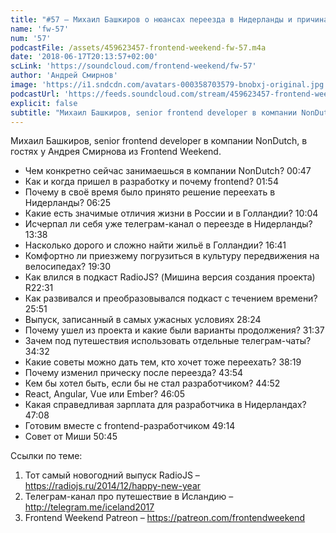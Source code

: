 ```yaml
---
title: "#57 – Михаил Башкиров о нюансах переезда в Нидерланды и причинах ухода из RadioJS"
name: 'fw-57'
num: '57'
podcastFile: /assets/459623457-frontend-weekend-fw-57.m4a
date: '2018-06-17T20:13:57+02:00'
scLink: 'https://soundcloud.com/frontend-weekend/fw-57'
author: 'Андрей Смирнов'
image: 'https://i1.sndcdn.com/avatars-000358703579-bnobxj-original.jpg'
podcastUrl: 'https://feeds.soundcloud.com/stream/459623457-frontend-weekend-fw-57.m4a'
explicit: false
subtitle: "Михаил Башкиров, senior frontend developer в компании NonDutch, в гостях у Андрея Смирнова из Frontend Weekend.  "
---
```

Михаил Башкиров, senior frontend developer в компании NonDutch, в гостях у Андрея Смирнова из Frontend Weekend.  

- Чем конкретно сейчас занимаешься в компании NonDutch? <timecode>00:47</timecode>
- Как и когда пришел в разработку и почему frontend? <timecode>01:54</timecode>
- Почему в своё время было принято решение переехать в Нидерланды? <timecode>06:25</timecode>
- Какие есть значимые отличия жизни в России и в Голландии? <timecode>10:04</timecode>
- Исчерпал ли себя уже телеграм-канал о переезде в Нидерланды? <timecode>13:38</timecode>
- Насколько дорого и сложно найти жильё в Голландии? <timecode>16:41</timecode>
- Комфортно ли приезжему погрузиться в культуру передвижения на велосипедах? <timecode>19:30</timecode>
- Как влился в подкаст RadioJS? (Мишина версия создания проекта) R<timecode>22:31</timecode>
- Как развивался и преобразовывался подкаст с течением времени? <timecode>25:51</timecode>
- Выпуск, записанный в самых ужасных условиях <timecode>28:24</timecode>
- Почему ушел из проекта и какие были варианты продолжения? <timecode>31:37</timecode>
- Зачем под путешествия использовать отдельные телеграм-чаты? <timecode>34:32</timecode>
- Какие советы можно дать тем, кто хочет тоже переехать? <timecode>38:19</timecode>
- Почему изменил прическу после переезда? <timecode>43:54</timecode>
- Кем бы хотел быть, если бы не стал разработчиком? <timecode>44:52</timecode>
- React, Angular, Vue или Ember? <timecode>46:05</timecode>
- Какая справедливая зарплата для разработчика в Нидерландах? <timecode>47:08</timecode>
- Готовим вместе с frontend-разработчиком <timecode>49:14</timecode>
- Совет от Миши <timecode>50:45</timecode>

Ссылки по теме:
1) Тот самый новогодний выпуск RadioJS – https://radiojs.ru/2014/12/happy-new-year
2) Телеграм-канал про путешествие в Исландию – http://telegram.me/iceland2017
3) Frontend Weekend Patreon – https://patreon.com/frontendweekend